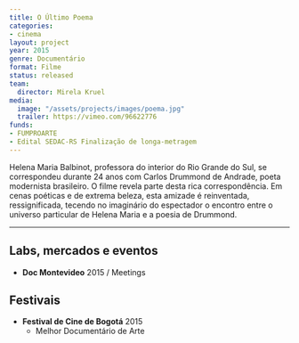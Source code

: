 ```yaml
---
title: O Último Poema
categories:
- cinema
layout: project
year: 2015
genre: Documentário
format: Filme
status: released
team:
  director: Mirela Kruel
media:
  image: "/assets/projects/images/poema.jpg"
  trailer: https://vimeo.com/96622776
funds:
- FUMPROARTE
- Edital SEDAC-RS Finalização de longa-metragem
---
```


Helena Maria Balbinot, professora do interior do Rio Grande do Sul, se correspondeu durante 24 anos com Carlos Drummond de Andrade, poeta modernista brasileiro. O filme revela parte desta rica correspondência. Em cenas poéticas e de extrema beleza, esta amizade é reinventada, ressignificada, tecendo no imaginário do espectador o encontro entre o universo particular de Helena Maria e a poesia de Drummond.

---

## Labs, mercados e eventos
* **Doc Montevideo** 2015 / Meetings

## Festivais
* **Festival de Cine de Bogotá** 2015
  * Melhor Documentário de Arte
